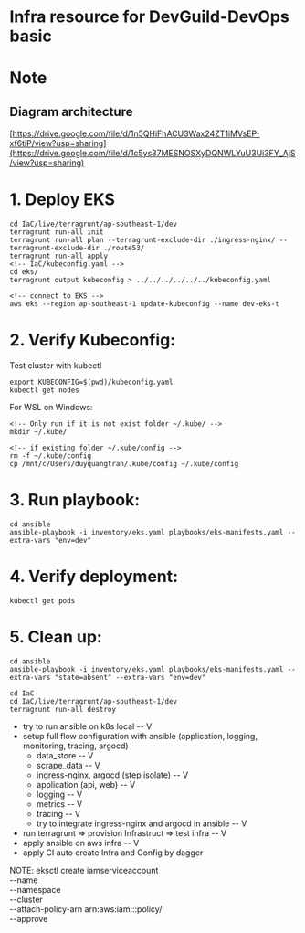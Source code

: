 # Infra resource for DevGuild-DevOps basic

# Note
## Diagram architecture 
[https://drive.google.com/file/d/1n5QHiFhACU3Wax24ZT1iMVsEP-xf6tiP/view?usp=sharing](https://drive.google.com/file/d/1c5ys37MESNOSXyDQNWLYuU3Ui3FY_AjS/view?usp=sharing)

# 1. Deploy EKS
```
cd IaC/live/terragrunt/ap-southeast-1/dev
terragrunt run-all init
terragrunt run-all plan --terragrunt-exclude-dir ./ingress-nginx/ --terragrunt-exclude-dir ./route53/
terragrunt run-all apply
<!-- IaC/kubeconfig.yaml -->
cd eks/
terragrunt output kubeconfig > ../../../../../../kubeconfig.yaml

<!-- connect to EKS -->
aws eks --region ap-southeast-1 update-kubeconfig --name dev-eks-t
```

# 2. Verify Kubeconfig:
Test cluster with kubectl
```
export KUBECONFIG=$(pwd)/kubeconfig.yaml
kubectl get nodes
```

For WSL on Windows:
```
<!-- Only run if it is not exist folder ~/.kube/ -->
mkdir ~/.kube/

<!-- if existing folder ~/.kube/config -->
rm -f ~/.kube/config
cp /mnt/c/Users/duyquangtran/.kube/config ~/.kube/config

```

# 3. Run playbook:
```
cd ansible
ansible-playbook -i inventory/eks.yaml playbooks/eks-manifests.yaml --extra-vars "env=dev"
```

# 4. Verify deployment:
```
kubectl get pods
```

# 5. Clean up:
```
cd ansible
ansible-playbook -i inventory/eks.yaml playbooks/eks-manifests.yaml --extra-vars "state=absent" --extra-vars "env=dev"

cd IaC
cd IaC/live/terragrunt/ap-southeast-1/dev
terragrunt run-all destroy
```

- try to run ansible on k8s local -- V
- setup full flow configuration with ansible (application, logging, monitoring, tracing, argocd)
  - data_store -- V
  - scrape_data -- V
  - ingress-nginx, argocd (step isolate) -- V
  - application (api, web) -- V
  - logging -- V
  - metrics -- V
  - tracing -- V
  - try to integrate ingress-nginx and argocd in ansible -- V
- run terragrunt => provision Infrastruct => test infra -- V
- apply ansible on aws infra -- V
- apply CI auto create Infra and Config by dagger

NOTE:
eksctl create iamserviceaccount \
    --name <service-account-name> \
    --namespace <namespace> \
    --cluster <cluster-name> \
    --attach-policy-arn arn:aws:iam::<account-id>:policy/<policy-name> \
    --approve
